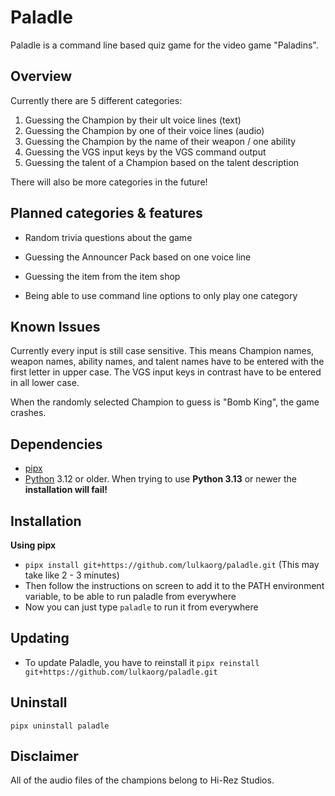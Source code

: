 # Paladle
Paladle is a command line based quiz game for the video game "Paladins".

## Overview
Currently there are 5 different categories:
  1. Guessing the Champion by their ult voice lines (text)
  2. Guessing the Champion by one of their voice lines (audio)
  3. Guessing the Champion by the name of their weapon / one ability
  4. Guessing the VGS input keys by the VGS command output
  5. Guessing the talent of a Champion based on the talent description

There will also be more categories in the future!

## Planned categories & features
- Random trivia questions about the game
- Guessing the Announcer Pack based on one voice line
- Guessing the item from the item shop

- Being able to use command line options to only play one category

## Known Issues
Currently every input is still case sensitive. This means Champion names, weapon names, ability names, and talent names have to be entered with the first letter in upper case.
The VGS input keys in contrast have to be entered in all lower case.

When the randomly selected Champion to guess is "Bomb King", the game crashes.

## Dependencies
- [pipx](https://pipx.pypa.io/latest/installation/)
- [Python](https://www.python.org/downloads/) 3.12 or older. When trying to use __Python 3.13__ or newer the __installation will fail!__

## Installation
__Using pipx__
- `pipx install git+https://github.com/lulkaorg/paladle.git` (This may take like 2 - 3 minutes)
- Then follow the instructions on screen to add it to the PATH environment variable, to be able to run paladle from everywhere
- Now you can just type `paladle` to run it from everywhere

## Updating
- To update Paladle, you have to reinstall it
`pipx reinstall git+https://github.com/lulkaorg/paladle.git`

## Uninstall
`pipx uninstall paladle`

## Disclaimer
All of the audio files of the champions belong to Hi-Rez Studios.

